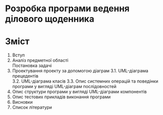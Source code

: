 # Розробка програми ведення ділового щоденника
# Зміст
1.	Вступ	
2.	Аналіз предметної області	
        Постановка задачі	
3.	Проектування проекту за допомогою діаграм
3.1.	UML-діаграма прецедентів	
3.2.	UML-діаграма класів	
3.3.	Опис системних операцій та поведінки програми у вигляді UML-діаграм послідовностей	
4.	Опис структури програми у вигляді UML-діаграми компонентів	
5.	Опис тестових прикладів виконання програми	
6.	Висновки	
7.	Список літератури
